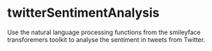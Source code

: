 # twitterSentimentAnalysis

Use the natural language processing functions from the smileyface transforemers toolkit to analyse the sentiment in tweets from Twitter.
